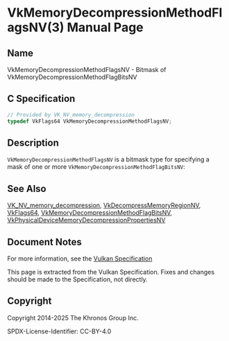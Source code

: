 # VkMemoryDecompressionMethodFlagsNV(3) Manual Page

## Name

VkMemoryDecompressionMethodFlagsNV - Bitmask of VkMemoryDecompressionMethodFlagBitsNV



## [](#_c_specification)C Specification

```c++
// Provided by VK_NV_memory_decompression
typedef VkFlags64 VkMemoryDecompressionMethodFlagsNV;
```

## [](#_description)Description

`VkMemoryDecompressionMethodFlagsNV` is a bitmask type for specifying a mask of one or more `VkMemoryDecompressionMethodFlagBitsNV`:

## [](#_see_also)See Also

[VK\_NV\_memory\_decompression](https://registry.khronos.org/vulkan/specs/latest/man/html/VK_NV_memory_decompression.html), [VkDecompressMemoryRegionNV](https://registry.khronos.org/vulkan/specs/latest/man/html/VkDecompressMemoryRegionNV.html), [VkFlags64](https://registry.khronos.org/vulkan/specs/latest/man/html/VkFlags64.html), [VkMemoryDecompressionMethodFlagBitsNV](https://registry.khronos.org/vulkan/specs/latest/man/html/VkMemoryDecompressionMethodFlagBitsNV.html), [VkPhysicalDeviceMemoryDecompressionPropertiesNV](https://registry.khronos.org/vulkan/specs/latest/man/html/VkPhysicalDeviceMemoryDecompressionPropertiesNV.html)

## [](#_document_notes)Document Notes

For more information, see the [Vulkan Specification](https://registry.khronos.org/vulkan/specs/latest/html/vkspec.html#VkMemoryDecompressionMethodFlagsNV)

This page is extracted from the Vulkan Specification. Fixes and changes should be made to the Specification, not directly.

## [](#_copyright)Copyright

Copyright 2014-2025 The Khronos Group Inc.

SPDX-License-Identifier: CC-BY-4.0